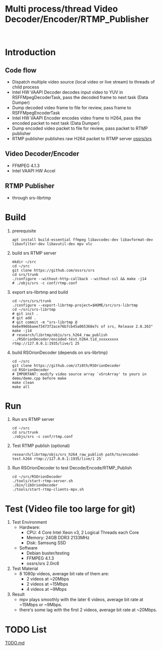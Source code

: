 # Multi process/thread Video Decoder/Encoder/RTMP_Publisher
<br />

Introduction
===
Code flow
---
* Dispatch multiple video source (local video or live stream) to threads of child process
* Intel HW VAAPI Decoder decodes input video to YUV in RSFFMpegDecoderTask, pass the decoded frame to next task (Data Dumper)
* Dump decoded video frame to file for review, pass frame to RSFFMpegEncoderTask
* Intel HW VAAPI Encoder encodes video frame to H264, pass the encoded packet to next task (Data Dumper)
* Dump encoded video packet to file for review, pass packet to RTMP publisher
* RTMP publisher publishes raw H264 packet to RTMP server [ossrs/srs](https://github.com/ossrs/srs)

Video Decoder/Encoder
---
* FFMPEG 4.1.3
* Intel VAAPI HW Accel

RTMP Publisher
---
* through srs-librtmp

Build
===
1. prerequisite
    ```shell
    apt install build-essential ffmpeg libavcodec-dev libavformat-dev libavfilter-dev libavutil-dev mpv vlc
    ```
2. build srs RTMP server
    ```shell
    mkdir ~/src
    cd ~/src
    git clone https://github.com/ossrs/srs
    cd srs/trunk
    ./configure --without-http-callback --without-ssl && make -j14
    # ./objs/srs -c conf/rtmp.conf
    ```
3. export srs-librtmp and build
    ```shell
    cd ~/src/srs/trunk
    ./configure --export-librtmp-project=$HOME/src/srs-librtmp
    cd ~/src/srs-librtmp
    # git init .
    # git add .
    # git commit -m "srs-librtmp @ 6e6e996bbaee73473f2ace76b7cb45a065368e7c of srs, Release 2.0.263"
    make -j14
    # research/librtmp/objs/srs_h264_raw_publish ../RSOrionDecoder/encoded-test.h264.tid_xxxxxxxxx rtmp://127.0.0.1:1935/live/1 25
    ```
4. build RSOrionDecoder (depends on srs-librtmp)
    ```shell
    cd ~/src
    git clone https://github.com/z7z8th/RSOrionDecoder
    cd RSOrionDecoder
    # IMPORTANT: modify video source array `vSrcArray' to yours in demo/demo.cpp before make
    make clean
    make all
    ```

Run
===
1. Run srs RTMP server
    ```shell
    cd ~/src
    cd srs/trunk
    ./objs/srs -c conf/rtmp.conf
    ```
2. Test RTMP publish (optional)
    ```
    research/librtmp/objs/srs_h264_raw_publish path/to/encoded-test.h264 rtmp://127.0.0.1:1935/live/1 25`
    ```
3. Run RSOrionDecoder to test Decode/Encode/RTMP_Publish
    ```shell
    cd ~/src/RSOrionDecoder
    ./tools/start-rtmp-server.sh
    ./bin/libOrionDecoder
    ./tools/start-rtmp-clients-mpv.sh
    ```

Test (Video file too large for git)
===
1. Test Environment
    * Hardware:
      * CPU: 4 Core Intel Xeon v3, 2 Logical Threads each Core
      * Memory: 24GB DDR3 2133MHz
      * Disk: Samsung SSD
    * Software
      * Debian buster/testing
      * FFMPEG 4.1.3
      * ossrs/srs 2.0rc6
2. Test Material
    * 8 1080p videos, average bit rate of them are:
      * 2 videos at ~20Mbps
      * 2 videos at ~15Mbps
      * 4 videos at ~9Mbps
3. Result
    * mpv plays smoothly with the later 6 videos, average bit rate at ~15Mbps or ~9Mbps.
    * there's some lag with the first 2 videos, average bit rate at ~20Mbps.

TODO List
===
[TODO.md](TODO.md)

